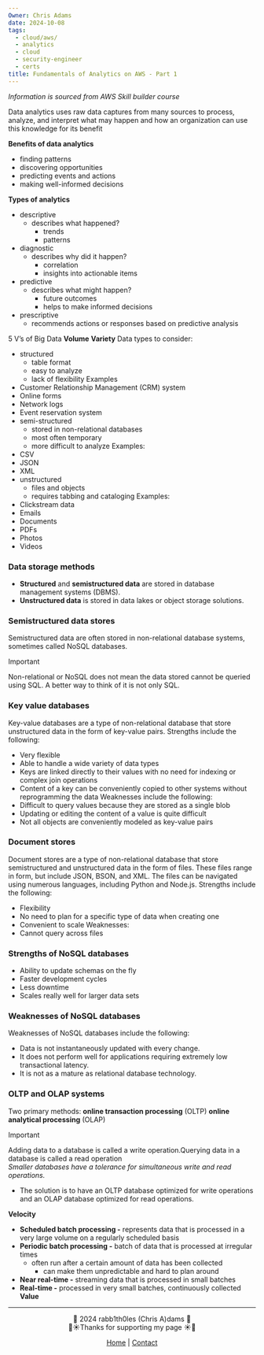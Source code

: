 ```yaml
---
Owner: Chris Adams
date: 2024-10-08
tags:
  - cloud/aws/
  - analytics
  - cloud
  - security-engineer
  - certs
title: Fundamentals of Analytics on AWS - Part 1
---
```

*Information is sourced from AWS Skill builder course*

Data analytics uses raw data captures from many sources to process, analyze, and interpret what may happen and how an organization can use this knowledge for its benefit
  
**Benefits of data analytics**
- finding patterns
- discovering opportunities
- predicting events and actions
- making well-informed decisions
  
**Types of analytics**
- descriptive
    - describes what happened?
        - trends
        - patterns
- diagnostic
    - describes why did it happen?
        - correlation
        - insights into actionable items
- predictive
    - describes what might happen?
        - future outcomes
        - helps to make informed decisions
- prescriptive
    - recommends actions or responses based on predictive analysis
  
5 V’s of Big Data
**Volume**
**Variety**
Data types to consider:
- structured
    - table format
    - easy to analyze
    - lack of flexibility
Examples
- Customer Relationship Management (CRM) system
- Online forms
- Network logs
- Event reservation system
- semi-structured
    - stored in non-relational databases
    - most often temporary
    - more difficult to analyze
Examples:
- CSV
- JSON
- XML
- unstructured
    - files and objects
    - requires tabbing and cataloging
Examples:
- Clickstream data
- Emails
- Documents
- PDFs
- Photos
- Videos

### Data storage methods
- **Structured** and **semistructured data** are stored in database management systems (DBMS).
- **Unstructured data** is stored in data lakes or object storage solutions.
  
### Semistructured data stores
Semistructured data are often stored in non-relational database systems, sometimes called NoSQL databases.

> [!important]  
> Non-relational or NoSQL does not mean the data stored cannot be queried using SQL. A better way to think of it is not only SQL.  
  
### Key value databases
Key-value databases are a type of non-relational database that store unstructured data in the form of key-value pairs.
Strengths include the following:
- Very flexible
- Able to handle a wide variety of data types
- Keys are linked directly to their values with no need for indexing or complex join operations
- Content of a key can be conveniently copied to other systems without reprogramming the data
Weaknesses include the following:
- Difficult to query values because they are stored as a single blob
- Updating or editing the content of a value is quite difficult
- Not all objects are conveniently modeled as key-value pairs
  
### Document stores
Document stores are a type of non-relational database that store semistructured and unstructured data in the form of files. These files range in form, but include JSON, BSON, and XML. The files can be navigated using numerous languages, including Python and Node.js.
Strengths include the following:
- Flexibility
- No need to plan for a specific type of data when creating one
- Convenient to scale
Weaknesses:
- Cannot query across files
  
### Strengths of NoSQL databases
- Ability to update schemas on the fly
- Faster development cycles
- Less downtime
- Scales really well for larger data sets
  
### Weaknesses of NoSQL databases
Weaknesses of NoSQL databases include the following:
- Data is not instantaneously updated with every change.
- It does not perform well for applications requiring extremely low transactional latency.
- It is not as a mature as relational database technology.
  
### **OLTP and OLAP systems**
Two primary methods:
**online transaction processing** (OLTP)
**online analytical processing** (OLAP)

> [!important]  
> Adding data to a database is called a write operation.Querying data in a database is called a read operation  
_Smaller databases have a tolerance for simultaneous write and read operations._
- The solution is to have an OLTP database optimized for write operations and an OLAP database optimized for read operations.
  
**Velocity**
- **Scheduled batch processing -** represents data that is processed in a very large volume on a regularly scheduled basis
- **Periodic batch processing -** batch of data that is processed at irregular times
    - often run after a certain amount of data has been collected
        - can make them unpredictable and hard to plan around
- **Near real-time -** streaming data that is processed in small batches
- **Real-time -** processed in very small batches, continuously collected
**Value**

---
<div style="text-align: center;">
	<div class="gradient-text">👾 2024 rabb1th0les (Chris A)dams 👾</div> 
	🌴☀Thanks for supporting my page ☀🌴
	<nav>
		<ul style="list-style: none; padding: 0;">
			<div style="text-align: center;">
				<li><a href="index.html">Home</a> | <a href="Contact.html">Contact</a></li>
			</div>
		</ul>
	</nav>	
</div>
